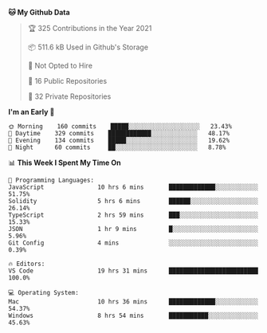 <!--START_SECTION:waka-->
**🐱 My Github Data** 

> 🏆 325 Contributions in the Year 2021
 > 
> 📦 511.6 kB Used in Github's Storage 
 > 
> 🚫 Not Opted to Hire
 > 
> 📜 16 Public Repositories 
 > 
> 🔑 32 Private Repositories  
 > 
**I'm an Early 🐤** 

```text
🌞 Morning    160 commits    █████░░░░░░░░░░░░░░░░░░░░   23.43% 
🌆 Daytime    329 commits    ████████████░░░░░░░░░░░░░   48.17% 
🌃 Evening    134 commits    █████░░░░░░░░░░░░░░░░░░░░   19.62% 
🌙 Night      60 commits     ██░░░░░░░░░░░░░░░░░░░░░░░   8.78%

```


📊 **This Week I Spent My Time On** 

```text
💬 Programming Languages: 
JavaScript               10 hrs 6 mins       █████████████░░░░░░░░░░░░   51.75% 
Solidity                 5 hrs 6 mins        ██████░░░░░░░░░░░░░░░░░░░   26.14% 
TypeScript               2 hrs 59 mins       ███░░░░░░░░░░░░░░░░░░░░░░   15.33% 
JSON                     1 hr 9 mins         █░░░░░░░░░░░░░░░░░░░░░░░░   5.96% 
Git Config               4 mins              ░░░░░░░░░░░░░░░░░░░░░░░░░   0.39%

🔥 Editors: 
VS Code                  19 hrs 31 mins      █████████████████████████   100.0%

💻 Operating System: 
Mac                      10 hrs 36 mins      █████████████░░░░░░░░░░░░   54.37% 
Windows                  8 hrs 54 mins       ███████████░░░░░░░░░░░░░░   45.63%

```


<!--END_SECTION:waka-->

